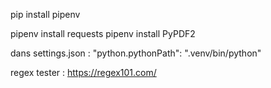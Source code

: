 
pip install pipenv

pipenv install requests
pipenv install PyPDF2

dans settings.json : "python.pythonPath": ".venv/bin/python"




regex tester : https://regex101.com/